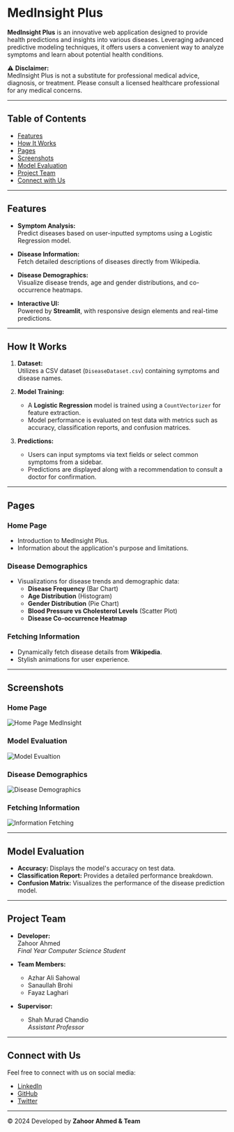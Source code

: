 # MedInsight Plus

**MedInsight Plus** is an innovative web application designed to provide health predictions and insights into various diseases. Leveraging advanced predictive modeling techniques, it offers users a convenient way to analyze symptoms and learn about potential health conditions. 

⚠️ **Disclaimer:**  
MedInsight Plus is not a substitute for professional medical advice, diagnosis, or treatment. Please consult a licensed healthcare professional for any medical concerns.

---

## Table of Contents
- [Features](#features)
- [How It Works](#how-it-works)
- [Pages](#pages)
- [Screenshots](#screenshots)
- [Model Evaluation](#model-evaluation)
- [Project Team](#project-team)
- [Connect with Us](#connect-with-us)

---

## Features

- **Symptom Analysis:**  
  Predict diseases based on user-inputted symptoms using a Logistic Regression model.

- **Disease Information:**  
  Fetch detailed descriptions of diseases directly from Wikipedia.

- **Disease Demographics:**  
  Visualize disease trends, age and gender distributions, and co-occurrence heatmaps.

- **Interactive UI:**  
  Powered by **Streamlit**, with responsive design elements and real-time predictions.

---

## How It Works

1. **Dataset:**  
   Utilizes a CSV dataset (`DiseaseDataset.csv`) containing symptoms and disease names.
   
2. **Model Training:**  
   - A **Logistic Regression** model is trained using a `CountVectorizer` for feature extraction.
   - Model performance is evaluated on test data with metrics such as accuracy, classification reports, and confusion matrices.

3. **Predictions:**  
   - Users can input symptoms via text fields or select common symptoms from a sidebar.  
   - Predictions are displayed along with a recommendation to consult a doctor for confirmation.

---

## Pages

### Home Page
- Introduction to MedInsight Plus.
- Information about the application's purpose and limitations.

### Disease Demographics
- Visualizations for disease trends and demographic data:
  - **Disease Frequency** (Bar Chart)
  - **Age Distribution** (Histogram)
  - **Gender Distribution** (Pie Chart)
  - **Blood Pressure vs Cholesterol Levels** (Scatter Plot)
  - **Disease Co-occurrence Heatmap**

### Fetching Information
- Dynamically fetch disease details from **Wikipedia**.
- Stylish animations for user experience.

---

## Screenshots

### Home Page  
![Home Page  MedInsight](https://github.com/user-attachments/assets/a2671560-962f-464a-bbbe-b80b0e75d6af)


### Model Evaluation  
![Model Evualtion](https://github.com/user-attachments/assets/4a3f58bb-91dc-424b-a7b0-46c10ecd9cc7)


### Disease Demographics  
![Disease Demographics](https://github.com/user-attachments/assets/62e849bf-a7c3-4212-838c-cfc8098553cb)


### Fetching Information  
 ![Information Fetching](https://github.com/user-attachments/assets/3aa4e012-5107-4b08-9cb5-0d2226a37fbd)


---

## Model Evaluation

- **Accuracy:** Displays the model's accuracy on test data.  
- **Classification Report:** Provides a detailed performance breakdown.  
- **Confusion Matrix:** Visualizes the performance of the disease prediction model.

---

## Project Team

- **Developer:**  
  Zahoor Ahmed  
  _Final Year Computer Science Student_

- **Team Members:**  
  - Azhar Ali Sahowal  
  - Sanaullah Brohi  
  - Fayaz Laghari  

- **Supervisor:**  
  - Shah Murad Chandio  
    _Assistant Professor_

---

## Connect with Us

Feel free to connect with us on social media:

- [LinkedIn](https://www.linkedin.com/zahoor-ahmed-04b105215)
- [GitHub](https://github.com/ZahoorKaladi)
- [Twitter](https://twitter.com/your-twitter-handle)

---

© 2024 Developed by **Zahoor Ahmed & Team**
